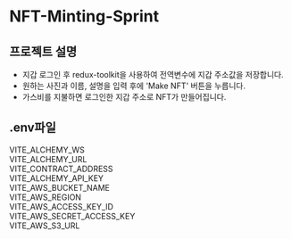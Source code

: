 # NFT-Minting-Sprint

## 프로젝트 설명
 - 지갑 로그인 후 redux-toolkit을 사용하여 전역변수에 지갑 주소값을 저장합니다.
 - 원하는 사진과 이름, 설명을 입력 후에 'Make NFT' 버튼을 누릅니다.
 - 가스비를 지불하면 로그인한 지갑 주소로 NFT가 만들어집니다.


## .env파일
VITE_ALCHEMY_WS </br>
VITE_ALCHEMY_URL </br>
VITE_CONTRACT_ADDRESS </br>
VITE_ALCHEMY_API_KEY </br>
VITE_AWS_BUCKET_NAME </br>
VITE_AWS_REGION </br>
VITE_AWS_ACCESS_KEY_ID </br>
VITE_AWS_SECRET_ACCESS_KEY </br>
VITE_AWS_S3_URL </br>
